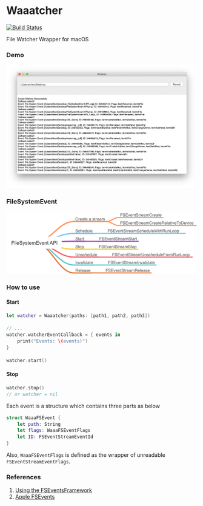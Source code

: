# Waaatcher

[![Build Status](https://travis-ci.com/hechen/Waaatcher.svg?branch=master)](https://travis-ci.com/hechen/Waaatcher)

File Watcher Wrapper for macOS


### Demo
![Demo](.assets/Demo.png)


### FileSystemEvent

![FileSystemEvent API](.assets/FileSystemEventAPI.png)


### How to use

#### Start

``` Swift
let watcher = Waaatcher(paths: [path1, path2, path3])

// ...
watcher.watcherEventCallback = { events in
    print("Events: \(events)")
}

watcher.start()
```

#### Stop

``` Swift
watcher.stop()
// or watcher = nil
```


Each event is a structure which contains three parts as below

``` Swift
struct WaaaFSEvent {
    let path: String
    let flags: WaaaFSEventFlags
    let ID: FSEventStreamEventId
}
```

Also, `WaaaFSEventFlags` is defined as the wrapper of unreadable `FSEventStreamEventFlags`.



### References

1. [Using the FSEventsFramework](https://developer.apple.com/library/archive/documentation/Darwin/Conceptual/FSEvents_ProgGuide/UsingtheFSEventsFramework/UsingtheFSEventsFramework.html)
2. [Apple FSEvents](http://nicoleibrahim.com/apple-fsevents-forensics/)
